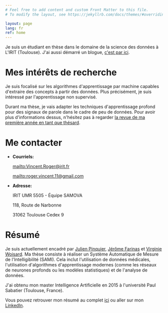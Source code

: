 ```yaml
---
# Feel free to add content and custom Front Matter to this file.
# To modify the layout, see https://jekyllrb.com/docs/themes/#overriding-theme-defaults

layout: page
lang: fr
ref: home
---
```


Je suis un étudiant en thèse dans le domaine de la science des données à L'IRIT (Toulouse).
J'ai aussi démarré un blogue, [c'est par ici](blogue).

# Mes intérêts de recherche

Je suis focalisé sur les algorithmes d'apprentissage par machine capables d'extraire des concepts à partir des données.
Plus précisément, je suis intéressé par l'apprentissage non supervisé.

Durant ma thèse, je vais adapter les techniques d'apprentissage profond pour des signaux de parole dans le cadre de peu de données.
Pour avoir plus d'informations dessus, n'hésitez pas à regarder [la revue de ma première année en tant que thésard](/these/2019/10/12/revue-de-ma-premiere-annee-de-these.html).

# Me contacter
*  **Courriels:**

    <mailto:Vincent.Roger@irit.fr>

    <mailto:roger.vincent.11@gmail.com>

*  **Adresse:**

    IRIT UMR 5505 - Équipe SAMOVA

    118, Route de Narbonne

    31062 Toulouse Cedex 9

# Résumé

Je suis actuellement encadré par [Julien Pinquier](https://www.irit.fr/~Julien.Pinquier/), [Jérôme Farinas](https://www.irit.fr/~Jerome.Farinas/) et [Virginie Woisard](https://octogone.univ-tlse2.fr/accueil/membres/virginie-woisard--183287.kjsp).
Ma thèse consiste à réaliser un Système Automatique de Mesure de l'Intelligibilité (SAMI).
Cela inclut l'utilisation de données médicales, l'utilisation d'algorithmes d'apprentissage modernes (comme les réseaux de neurones profonds ou les modèles statistiques) et de l'analyse de données.

J'ai obtenu mon master Intelligence Artificielle en 2015 à l'université Paul Sabatier (Toulouse, France).

Vous pouvez retrouver mon résumé au complet [ici](/assets/cv/cv_fr.pdf) ou aller sur mon [LinkedIn](https://www.linkedin.com/in/vroger11/).
